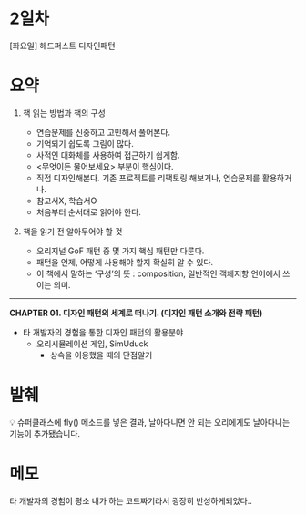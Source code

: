 # 2일차

[화요일] 헤드퍼스트 디자인패턴

# 요약

1. 책 읽는 방법과 책의 구성
    - 연습문제를 신중하고 고민해서 풀어본다.
    - 기억되기 쉽도록 그림이 많다.
    - 사적인 대화체를 사용하여 접근하기 쉽게함.
    - <무엇이든 물어보세요> 부분이 핵심이다.
    - 직접 디자인해본다. 기존 프로젝트를 리팩토링 해보거나, 연습문제를 활용하거나.
    - 참고서X, 학습서O
    - 처음부터 순서대로 읽어야 한다.
    
2. 책을 읽기 전 알아두어야 할 것
    - 오리지널 GoF 패턴 중 몇 가지 핵심 패턴만 다룬다.
    - 패턴을 언제, 어떻게 사용해야 할지 확실히 알 수 있다.
    - 이 책에서 말하는 ‘구성’의 뜻 : composition, 일반적인 객체지향 언어에서 쓰이는 의미.

---

**CHAPTER 01. 디자인 패턴의 세계로 떠나기. (디자인 패턴 소개와 전략 패턴)**

- 타 개발자의 경험을 통한 디자인 패턴의 활용분야
    - 오리시뮬레이션 게임, SimUduck
        - 상속을 이용했을 때의 단점알기

# 발췌

<aside>
💡 슈퍼클래스에 fly() 메소드를 넣은 결과, 날아다니면 안 되는 오리에게도 날아다니는 기능이 추가됐습니다.

</aside>

# 메모

타 개발자의 경험이 평소 내가 하는 코드짜기라서 굉장히 반성하게되었다..